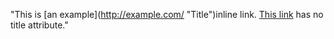 "This is [an example](http://example.com/ \"Title\")inline link. [This link](http://example.net/) has no title attribute."
